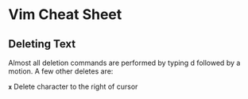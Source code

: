 # Vim Cheat Sheet

## Deleting Text

Almost all deletion commands are performed by typing d followed by a motion. A few other deletes are:

**`x`** Delete character to the right of cursor